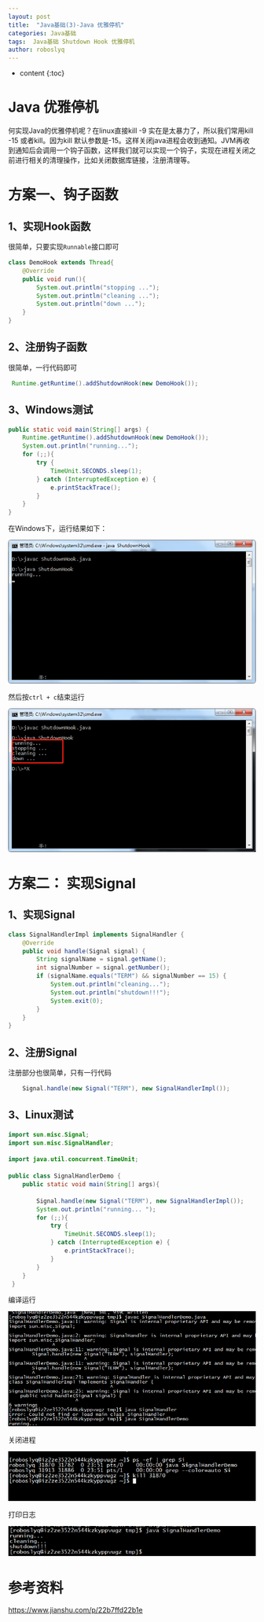 ```yaml
---
layout: post
title:  "Java基础(3)-Java 优雅停机"
categories: Java基础
tags:  Java基础 Shutdown Hook 优雅停机
author: roboslyq
---
```

* content
{:toc}
# Java 优雅停机

何实现Java的优雅停机呢？在linux直接kill -9 实在是太暴力了，所以我们常用kill -15 或者kill。因为kill 默认参数是-15。这样关闭java进程会收到通知。JVM再收到通知后会调用一个钩子函数，这样我们就可以实现一个钩子，实现在进程关闭之前进行相关的清理操作，比如关闭数据库链接，注册清理等。

# 方案一、钩子函数

## 1、实现Hook函数

很简单，只要实现`Runnable`接口即可

```java
class DemoHook extends Thread{
    @Override
    public void run(){
        System.out.println("stopping ...");
        System.out.println("cleaning ...");
        System.out.println("down ...");
    }
}
```

## 2、注册钩子函数

很简单，一行代码即可

```java
 Runtime.getRuntime().addShutdownHook(new DemoHook());
```

## 3、Windows测试

```java
public static void main(String[] args) {    
    Runtime.getRuntime().addShutdownHook(new DemoHook());   
    System.out.println("running...");
    for (;;){        
        try {            
            TimeUnit.SECONDS.sleep(1);        
        } catch (InterruptedException e) { 
            e.printStackTrace();        
        }    
    }
}
```



在Windows下，运行结果如下：

![1](../images/java-core/shutdownhook/1.png)

然后按`ctrl + c`结束运行

![2](../images/java-core/shutdownhook/2.png)

# 方案二： 实现Signal

## 1、实现Signal

```java
class SignalHandlerImpl implements SignalHandler {
    @Override
    public void handle(Signal signal) {
        String signalName = signal.getName();
        int signalNumber = signal.getNumber();
        if (signalName.equals("TERM") && signalNumber == 15) {
            System.out.println("cleaning...");
            System.out.println("shutdown!!!");
            System.exit(0);
        }
    }
}
```

## 2、注册Signal

注册部分也很简单，只有一行代码

```java
    Signal.handle(new Signal("TERM"), new SignalHandlerImpl());
```
## 3、Linux测试



```java
import sun.misc.Signal;
import sun.misc.SignalHandler;

import java.util.concurrent.TimeUnit;

public class SignalHandlerDemo {
    public static void main(String[] args){

        Signal.handle(new Signal("TERM"), new SignalHandlerImpl());
        System.out.println("running... ");
        for (;;){
            try {
                TimeUnit.SECONDS.sleep(1);
            } catch (InterruptedException e) {
                e.printStackTrace();
            }
        }
    }
 }
```
编译运行

![3](../images/java-core/shutdownhook/3.png)

关闭进程

![4](../images/java-core/shutdownhook/4.png)

打印日志

![5](../images/java-core/shutdownhook/5.png)



# 参考资料

https://www.jianshu.com/p/22b7ffd22b1e